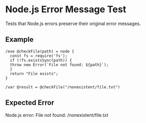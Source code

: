 # Node.js Error Message Test

Tests that Node.js errors preserve their original error messages.

## Example

```mlld
/exe @checkFile(path) = node {
  const fs = require('fs');
  if (!fs.existsSync(path)) {
  throw new Error(`File not found: ${path}`);
  }
  return "File exists";
}

/var @result = @checkFile("/nonexistent/file.txt")
```

## Expected Error

Node.js error: File not found: /nonexistent/file.txt